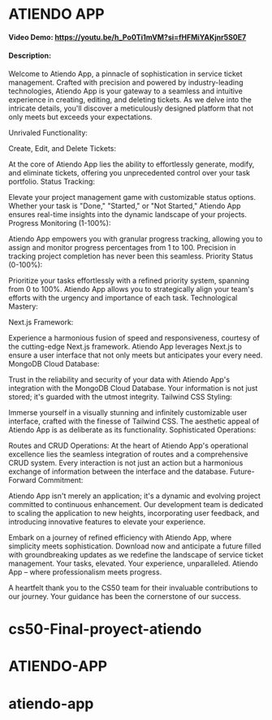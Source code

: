 # ATIENDO APP

#### Video Demo: <https://youtu.be/h_Po0Ti1mVM?si=fHFMiYAKjnr5S0E7>

#### Description:

Welcome to Atiendo App, a pinnacle of sophistication in service ticket management. Crafted with precision and powered by industry-leading technologies, Atiendo App is your gateway to a seamless and intuitive experience in creating, editing, and deleting tickets. As we delve into the intricate details, you'll discover a meticulously designed platform that not only meets but exceeds your expectations.

Unrivaled Functionality:

Create, Edit, and Delete Tickets:

At the core of Atiendo App lies the ability to effortlessly generate, modify, and eliminate tickets, offering you unprecedented control over your task portfolio.
Status Tracking:

Elevate your project management game with customizable status options. Whether your task is "Done," "Started," or "Not Started," Atiendo App ensures real-time insights into the dynamic landscape of your projects.
Progress Monitoring (1-100%):

Atiendo App empowers you with granular progress tracking, allowing you to assign and monitor progress percentages from 1 to 100. Precision in tracking project completion has never been this seamless.
Priority Status (0-100%):

Prioritize your tasks effortlessly with a refined priority system, spanning from 0 to 100%. Atiendo App allows you to strategically align your team's efforts with the urgency and importance of each task.
Technological Mastery:

Next.js Framework:

Experience a harmonious fusion of speed and responsiveness, courtesy of the cutting-edge Next.js framework. Atiendo App leverages Next.js to ensure a user interface that not only meets but anticipates your every need.
MongoDB Cloud Database:

Trust in the reliability and security of your data with Atiendo App's integration with the MongoDB Cloud Database. Your information is not just stored; it's guarded with the utmost integrity.
Tailwind CSS Styling:

Immerse yourself in a visually stunning and infinitely customizable user interface, crafted with the finesse of Tailwind CSS. The aesthetic appeal of Atiendo App is as deliberate as its functionality.
Sophisticated Operations:

Routes and CRUD Operations:
At the heart of Atiendo App's operational excellence lies the seamless integration of routes and a comprehensive CRUD system. Every interaction is not just an action but a harmonious exchange of information between the interface and the database.
Future-Forward Commitment:

Atiendo App isn't merely an application; it's a dynamic and evolving project committed to continuous enhancement. Our development team is dedicated to scaling the application to new heights, incorporating user feedback, and introducing innovative features to elevate your experience.

Embark on a journey of refined efficiency with Atiendo App, where simplicity meets sophistication. Download now and anticipate a future filled with groundbreaking updates as we redefine the landscape of service ticket management. Your tasks, elevated. Your experience, unparalleled. Atiendo App – where professionalism meets progress.

A heartfelt thank you to the CS50 team for their invaluable contributions to our journey. Your guidance has been the cornerstone of our success.
# cs50-Final-proyect-atiendo
# ATIENDO-APP
# atiendo-app
